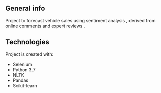 ## General info
Project to forecast vehicle sales using sentiment analysis , derived from online comments and expert reviews .
	
## Technologies
Project is created with:
* Selenium
* Python 3.7
* NLTK
* Pandas
* Scikit-learn
	

